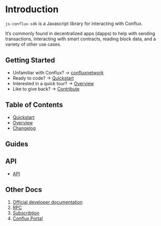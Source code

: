 # Introduction

`js-conflux-sdk` is a Javascript library for interacting with Conflux.

It’s commonly found in decentralized apps \(dapps\) to help with sending transactions, interacting with smart contracts, reading block data, and a variety of other use cases.

## Getting Started

* Unfamiliar with Conflux? → [confluxnetwork](http://confluxnetwork.org/zh/)
* Ready to code? → [Quickstart](quick_start.md)
* Interested in a quick tour? → [Overview](overview.md)
* Like to give back? → [Contribute](https://github.com/conflux-chain/js-conflux-sdk)

## Table of Contents

* [Quickstart](quick_start.md)
* [Overview](overview.md)
* [Changelog](../change_log.md)

## Guides

## API

* [API](api.md)

## Other Docs

1. [Official developer documentation](https://developer.conflux-chain.org/)
2. [RPC](https://developer.conflux-chain.org/docs/conflux-doc/docs/json_rpc)
3. [Subscribtion](https://developer.conflux-chain.org/docs/conflux-doc/docs/pubsub)
4. [Conflux Portal](https://portal.conflux-chain.org/)

